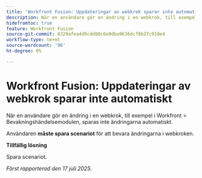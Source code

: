 ```yaml
---
title: 'Workfront Fusion: Uppdateringar av webkrok sparar inte automatiskt'
description: När en användare gör en ändring i en webkrok, till exempel i Workfront > Bevakningshändelsemodulen, sparas inte ändringarna automatiskt. Användaren måste spara scenariot för att bevara ändringarna i webkroken.
hidefromtoc: true
feature: Workfront Fusion
source-git-commit: 8329afea4d9cdd80c6e9dba9636dcf8b27c910e4
workflow-type: tm+mt
source-wordcount: '96'
ht-degree: 0%

---
```



# Workfront Fusion: Uppdateringar av webkrok sparar inte automatiskt

När en användare gör en ändring i en webkrok, till exempel i Workfront > Bevakningshändelsemodulen, sparas inte ändringarna automatiskt.

Användaren **måste spara scenariot** för att bevara ändringarna i webkroken.

**Tillfällig lösning**

Spara scenariot.

_Först rapporterad den 17 juli 2025._
